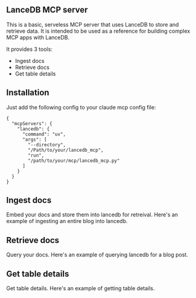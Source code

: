 ## LanceDB MCP server

This is a basic, serveless MCP server that uses LanceDB to store and retrieve data. It is intended to be used as a reference for building complex MCP apps with LanceDB.

It provides 3 tools:
* Ingest docs
* Retrieve docs
* Get table details

## Installation
Just add the following config to your claude mcp config file:

```
{
  "mcpServers": {
    "lancedb": {
      "command": "uv",
      "args": [
        "--directory",
        "/Path/to/your/lancedb_mcp",
        "run",
        "/path/to/your/mcp/lancedb_mcp.py"
      ]
    }
  }
}
```

## Ingest docs
Embed your docs and store them into lancedb for retreival. Here's an example of ingesting an entire blog into lancedb.

## Retrieve docs
Query your docs. Here's an example of querying lancedb for a blog post.


## Get table details
Get table details. Here's an example of getting table details.


